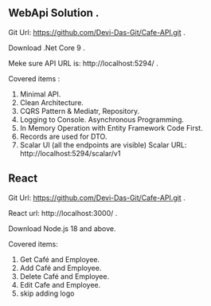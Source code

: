 ## WebApi Solution . ##

Git Url: https://github.com/Devi-Das-Git/Cafe-API.git .

Download .Net Core 9 .

Meke sure API URL is: http://localhost:5294/ . 

Covered items : 
1. Minimal API.
2. Clean Architecture.
3. CQRS Pattern & Mediatr, Repository.
4. Logging to Console. Asynchronous Programming.
5. In Memory Operation with Entity Framework Code First.
6. Records are used for DTO. 
7. Scalar UI (all the endpoints are visible)
Scalar URL: http://localhost:5294/scalar/v1 

## React ##
Git Url: https://github.com/Devi-Das-Git/Cafe-API.git  .

React url: http://localhost:3000/  . 

Download Node.js 18 and above.

Covered items: 
1.	Get Café and Employee.
2.	Add Café and Employee.
3.	Delete Café and Employee.
4.	Edit Cafe and Employee.
5.	skip adding logo 
	


